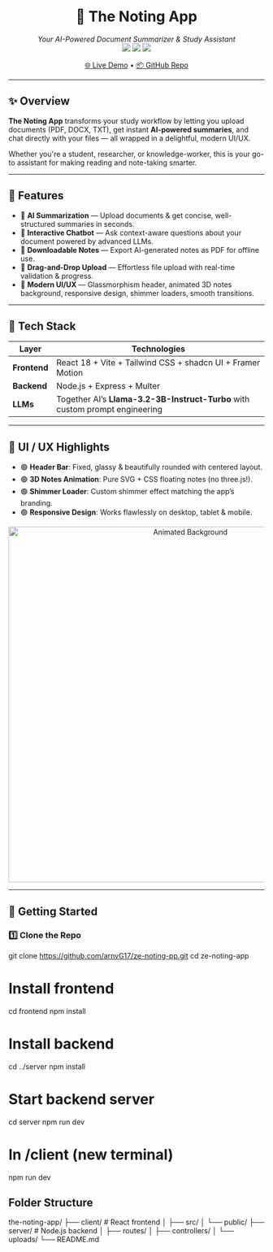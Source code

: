 <h1 align="center">🚀 The Noting App</h1>

<p align="center">
  <i>Your AI-Powered Document Summarizer & Study Assistant</i><br>
  <img src="https://img.shields.io/badge/React-18-blue?style=for-the-badge&logo=react" />
  <img src="https://img.shields.io/badge/Node.js-Express-green?style=for-the-badge&logo=node.js" />
  <img src="https://img.shields.io/badge/LLM-TogetherAI-orange?style=for-the-badge&logo=openai" />
</p>

<p align="center">
  <a href="https://lnkd.in/gBrnHVc5">🌐 Live Demo</a> •
  <a href="https://lnkd.in/gV9PmAZv">📦 GitHub Repo</a>
</p>

---

## ✨ Overview

**The Noting App** transforms your study workflow by letting you upload documents (PDF, DOCX, TXT), get instant **AI-powered summaries**, and chat directly with your files — all wrapped in a delightful, modern UI/UX.

Whether you're a student, researcher, or knowledge-worker, this is your go-to assistant for making reading and note-taking smarter.

---

## 🌟 Features

- 🔹 **AI Summarization** — Upload documents & get concise, well-structured summaries in seconds.  
- 🔹 **Interactive Chatbot** — Ask context-aware questions about your document powered by advanced LLMs.  
- 🔹 **Downloadable Notes** — Export AI-generated notes as PDF for offline use.  
- 🔹 **Drag-and-Drop Upload** — Effortless file upload with real-time validation & progress.  
- 🔹 **Modern UI/UX** — Glassmorphism header, animated 3D notes background, responsive design, shimmer loaders, smooth transitions.  

---

## 🧠 Tech Stack

| Layer      | Technologies |
|------------|--------------|
| **Frontend** | React 18 + Vite + Tailwind CSS + shadcn UI + Framer Motion |
| **Backend**  | Node.js + Express + Multer |
| **LLMs**     | Together AI’s **Llama-3.2-3B-Instruct-Turbo** with custom prompt engineering |

---

## 🎨 UI / UX Highlights

- 🟢 **Header Bar**: Fixed, glassy & beautifully rounded with centered layout.  
- 🟢 **3D Notes Animation**: Pure SVG + CSS floating notes (no three.js!).  
- 🟢 **Shimmer Loader**: Custom shimmer effect matching the app’s branding.  
- 🟢 **Responsive Design**: Works flawlessly on desktop, tablet & mobile.  

<p align="center">
  <img src="https://user-images.githubusercontent.com/placeholder/animated-notes.gif" alt="Animated Background" width="700"/>
</p>

---

## 🚀 Getting Started

### 1️⃣ Clone the Repo


git clone https://github.com/arnvG17/ze-noting-pp.git
cd ze-noting-app

# Install frontend
cd frontend
npm install

# Install backend
cd ../server
npm install

# Start backend server
cd server
npm run dev

# In /client (new terminal)
npm run dev

## Folder Structure

the-noting-app/
├── client/   # React frontend
│   ├── src/
│   └── public/
├── server/   # Node.js backend
│   ├── routes/
│   ├── controllers/
│   └── uploads/
└── README.md


